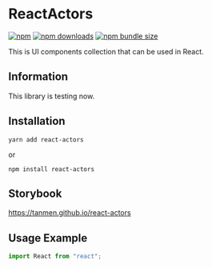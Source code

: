 # ReactActors
[![npm](https://img.shields.io/npm/v/react-actors)](https://www.npmjs.com/package/react-hook-form)
[![npm downloads](https://img.shields.io/npm/dt/react-actors)](https://www.npmjs.com/package/react-actors)
[![npm bundle size](https://img.shields.io/bundlephobia/min/react-actors)](https://www.npmjs.com/package/react-hook-form)

This is UI components collection that can be used in React.

## Information
This library is testing now.

## Installation
```
yarn add react-actors
```
or
```
npm install react-actors
```

## Storybook
https://tanmen.github.io/react-actors

## Usage Example
```typescript jsx
import React from "react";
```


